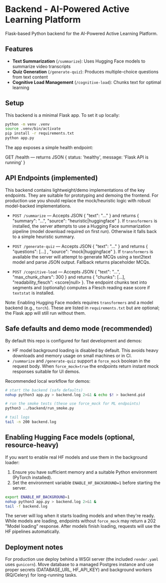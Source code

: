 # Backend - AI-Powered Active Learning Platform

Flask-based Python backend for the AI-Powered Active Learning Platform.

## Features

- **Text Summarization** (`/summarize`): Uses Hugging Face models to summarize video transcripts
- **Quiz Generation** (`/generate-quiz`): Produces multiple-choice questions from text content
- **Cognitive Load Management** (`/cognitive-load`): Chunks text for optimal learning

## Setup

This backend is a minimal Flask app. To set it up locally:

```bash
python -m venv .venv
source .venv/bin/activate
pip install -r requirements.txt
python app.py
```

The app exposes a simple health endpoint:

GET /health — returns JSON { status: 'healthy', message: 'Flask API is running' }

## API Endpoints (implemented)

This backend contains lightweight/demo implementations of the key endpoints. They are suitable for prototyping and demoing the frontend. For production use you should replace the mock/heuristic logic with robust model-backed implementations.

- `POST /summarize` — Accepts JSON { "text": "..." } and returns { "summary": "...", "source": "heuristic|huggingface" }. If `transformers` is installed, the server attempts to use a Hugging Face summarization pipeline (model download required on first run). Otherwise it falls back to a simple heuristic summary.

- `POST /generate-quiz` — Accepts JSON { "text": "..." } and returns { "questions": [...] , "source": "mock|huggingface" }. If `transformers` is available the server will attempt to generate MCQs using a text2text model and parse JSON output. Fallback returns placeholder MCQs.

- `POST /cognitive-load` — Accepts JSON { "text": "...", "max_chunk_chars": 300 } and returns { "chunks": [...], "readability_flesch": <score|null> }. The endpoint chunks text into segments and (optionally) computes a Flesch reading ease score if `textstat` is installed.

Note: Enabling Hugging Face models requires `transformers` and a model backend (e.g., `torch`). These are listed in `requirements.txt` but are optional; the Flask app will still run without them.

## Safe defaults and demo mode (recommended)

By default this repo is configured for fast development and demos:

- HF model background loading is disabled by default. This avoids heavy downloads and memory usage on small machines or in CI.
- `/summarize` and `/generate-quiz` support a `force_mock` boolean in the request body. When `force_mock=true` the endpoints return instant mock responses suitable for UI demos.

Recommended local workflow for demos:

```bash
# start the backend (safe defaults)
nohup python3 app.py > backend.log 2>&1 & echo $! > backend.pid

# run the smoke tests (these use force_mock for ML endpoints)
python3 ../backend/run_smoke.py

# tail logs
tail -n 200 backend.log
```

## Enabling Hugging Face models (optional, resource-heavy)

If you want to enable real HF models and use them in the background loader:

1. Ensure you have sufficient memory and a suitable Python environment (PyTorch installed).
2. Set the environment variable `ENABLE_HF_BACKGROUND=1` before starting the server.

```bash
export ENABLE_HF_BACKGROUND=1
nohup python3 app.py > backend.log 2>&1 &
tail -f backend.log
```

The server will log when it starts loading models and when they're ready. While models are loading, endpoints without `force_mock` may return a 202 "Model loading" response. After models finish loading, requests will use the HF pipelines automatically.

## Deployment notes

For production use deploy behind a WSGI server (the included `render.yaml` uses `gunicorn`). Move database to a managed Postgres instance and use proper secrets (DATABASE_URL, HF_API_KEY) and background workers (RQ/Celery) for long-running tasks.
